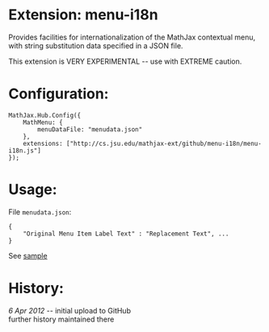 # Extension: menu-i18n

Provides facilities for internationalization of the MathJax contextual menu,
with string substitution data specified in a JSON file.

This extension is VERY EXPERIMENTAL -- use with EXTREME caution.

# Configuration:

    MathJax.Hub.Config({
        MathMenu: {
            menuDataFile: "menudata.json"
        },
        extensions: ["http://cs.jsu.edu/mathjax-ext/github/menu-i18n/menu-i18n.js"]
    });

# Usage:

File `menudata.json`:

    {
        "Original Menu Item Label Text" : "Replacement Text", ...
    }

See [sample](http://leathrum.github.com/mathjax-ext-contrib/menu-i18n/sample.html)

# History:

*6 Apr 2012* -- initial upload to GitHub  
further history maintained there


